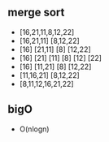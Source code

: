 ## merge sort

- [16,21,11,8,12,22]
- [16,21,11] [8,12,22]
- [16] [21,11] [8] [12,22]
- [16] [21] [11] [8] [12] [22]
- [16] [11,21] [8] [12,22]
- [11,16,21] [8,12,22]
- [8,11,12,16,21,22]

## bigO
- O(nlogn)